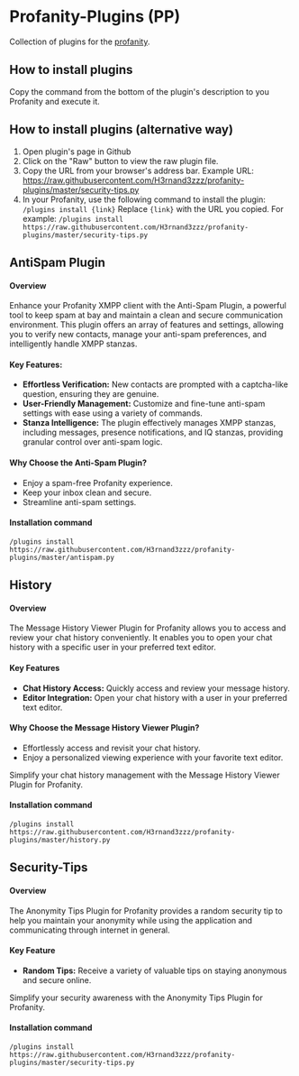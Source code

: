 # Profanity-Plugins (PP)
Collection of plugins for the [profanity](https://github.com/profanity-im/profanity).


## How to install plugins
Copy the command from the bottom of the plugin's description to you Profanity and execute it.

## How to install plugins (alternative way)
1. Open plugin's page in Github
2. Click on the "Raw" button to view the raw plugin file.
3. Copy the URL from your browser's address bar. Example URL: https://raw.githubusercontent.com/H3rnand3zzz/profanity-plugins/master/security-tips.py
4. In your Profanity, use the following command to install the plugin:
   `/plugins install {link}`
   Replace `{link}` with the URL you copied. For example:
   `/plugins install https://raw.githubusercontent.com/H3rnand3zzz/profanity-plugins/master/security-tips.py`


## AntiSpam Plugin
#### Overview
Enhance your Profanity XMPP client with the Anti-Spam Plugin, a powerful tool to keep spam at bay and maintain a clean and secure communication environment. This plugin offers an array of features and settings, allowing you to verify new contacts, manage your anti-spam preferences, and intelligently handle XMPP stanzas.

#### Key Features:
- **Effortless Verification:** New contacts are prompted with a captcha-like question, ensuring they are genuine.
- **User-Friendly Management:** Customize and fine-tune anti-spam settings with ease using a variety of commands.
- **Stanza Intelligence:** The plugin effectively manages XMPP stanzas, including messages, presence notifications, and IQ stanzas, providing granular control over anti-spam logic.

#### Why Choose the Anti-Spam Plugin?
- Enjoy a spam-free Profanity experience.
- Keep your inbox clean and secure.
- Streamline anti-spam settings.

#### Installation command
`/plugins install https://raw.githubusercontent.com/H3rnand3zzz/profanity-plugins/master/antispam.py`


## History
#### Overview
The Message History Viewer Plugin for Profanity allows you to access and review your chat history conveniently. It enables you to open your chat history with a specific user in your preferred text editor.

#### Key Features
- **Chat History Access:** Quickly access and review your message history.
- **Editor Integration:** Open your chat history with a user in your preferred text editor.

#### Why Choose the Message History Viewer Plugin?
- Effortlessly access and revisit your chat history.
- Enjoy a personalized viewing experience with your favorite text editor.

Simplify your chat history management with the Message History Viewer Plugin for Profanity.

#### Installation command
`/plugins install https://raw.githubusercontent.com/H3rnand3zzz/profanity-plugins/master/history.py`


## Security-Tips
#### Overview
The Anonymity Tips Plugin for Profanity provides a random security tip to help you maintain your anonymity while using the application and communicating through internet in general.

#### Key Feature
- **Random Tips:** Receive a variety of valuable tips on staying anonymous and secure online.

Simplify your security awareness with the Anonymity Tips Plugin for Profanity.

#### Installation command
`/plugins install https://raw.githubusercontent.com/H3rnand3zzz/profanity-plugins/master/security-tips.py`
